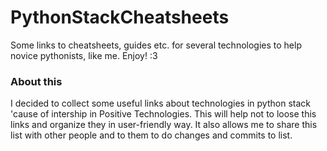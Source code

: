 # PythonStackCheatsheets
Some links to cheatsheets, guides etc. for several technologies to help novice pythonists, like me. Enjoy! :3
### About this
I decided to collect some useful links about technologies in python stack 'cause of intership in Positive Technologies. This will help not to loose this links and organize they in user-friendly way. It also allows me to share this list with other people and to them to do changes and commits to list.
